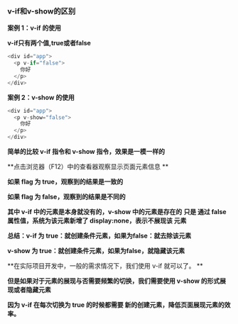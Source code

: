 ### v-if和v-show的区别



**案例 1：v-if 的使用**

**v-if只有两个值,true或者false**

```js
<div id="app">
  <p v-if="false">
    你好
  </p>
</div>
```



**案例 2：v-show 的使用**

```js
<div id="app">
  <p v-show="false">
    你好
  </p>
</div>
```

**简单的比较 v-if 指令和 v-show 指令，效果是一模一样的**

**点击浏览器（F12）中的查看器观察显示页面元素信息 **

**如果 flag 为 true，观察到的结果是一致的**



**如果 flag 为 false，观察到的结果是不同的**



**<p style="display:none">v-show</p>**



**其中 v-if 中的元素是本身就没有的，v-show 中的元素是存在的**
**只是 通过 false 属性值，系统为该元素新增了 display:none，表示不展现该 元素**







**总结：v-if 为 true：就创建条件元素，如果为false：就去除该元素**

**v-show 为 true：就创建条件元素，如果为false，就隐藏该元素**



**在实际项目开发中，一般的需求情况下，我们使用 v-if 就可以了。 **

**但是如果对于元素的展现与否需要频繁的切换，我们需要使用 v-show 的形式展现或者隐藏元素**

**因为 v-if 在每次切换为 true 的时候都需要 新的创建元素，降低页面展现元素的效率。**